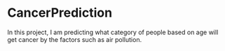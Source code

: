 # CancerPrediction
In this project, I am predicting what category of people based on age will get cancer by the factors such as air pollution.
